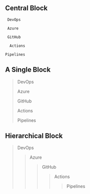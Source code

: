 ## Central Block

>
     DevOps
>
     Azure
> 
     GitHub
> 
      Actions
> 
    Pipelines

## A Single Block
> DevOps
> 
> Azure
> 
> GitHub
> 
> Actions
> 
> Pipelines

## Hierarchical Block

> DevOps
> > Azure
> > > GitHub
> > > > Actions
> > > > > Pipelines
